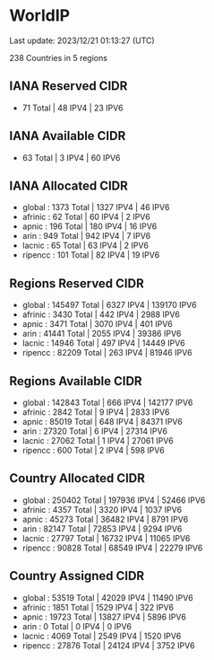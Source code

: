 # WorldIP

Last update: 2023/12/21 01:13:27 (UTC)

238 Countries in 5 regions

## IANA Reserved CIDR

- 71 Total | 48 IPV4 | 23 IPV6

## IANA Available CIDR

- 63 Total | 3 IPV4 | 60 IPV6

## IANA Allocated CIDR

- global : 1373 Total | 1327 IPV4 | 46 IPV6
- afrinic : 62 Total | 60 IPV4 | 2 IPV6
- apnic : 196 Total | 180 IPV4 | 16 IPV6
- arin : 949 Total | 942 IPV4 | 7 IPV6
- lacnic : 65 Total | 63 IPV4 | 2 IPV6
- ripencc : 101 Total | 82 IPV4 | 19 IPV6

## Regions Reserved CIDR

- global : 145497 Total | 6327 IPV4 | 139170 IPV6
- afrinic : 3430 Total | 442 IPV4 | 2988 IPV6
- apnic : 3471 Total | 3070 IPV4 | 401 IPV6
- arin : 41441 Total | 2055 IPV4 | 39386 IPV6
- lacnic : 14946 Total | 497 IPV4 | 14449 IPV6
- ripencc : 82209 Total | 263 IPV4 | 81946 IPV6

## Regions Available CIDR

- global : 142843 Total | 666 IPV4 | 142177 IPV6
- afrinic : 2842 Total | 9 IPV4 | 2833 IPV6
- apnic : 85019 Total | 648 IPV4 | 84371 IPV6
- arin : 27320 Total | 6 IPV4 | 27314 IPV6
- lacnic : 27062 Total | 1 IPV4 | 27061 IPV6
- ripencc : 600 Total | 2 IPV4 | 598 IPV6

## Country Allocated CIDR

- global : 250402 Total | 197936 IPV4 | 52466 IPV6
- afrinic : 4357 Total | 3320 IPV4 | 1037 IPV6
- apnic : 45273 Total | 36482 IPV4 | 8791 IPV6
- arin : 82147 Total | 72853 IPV4 | 9294 IPV6
- lacnic : 27797 Total | 16732 IPV4 | 11065 IPV6
- ripencc : 90828 Total | 68549 IPV4 | 22279 IPV6

## Country Assigned CIDR

- global : 53519 Total | 42029 IPV4 | 11490 IPV6
- afrinic : 1851 Total | 1529 IPV4 | 322 IPV6
- apnic : 19723 Total | 13827 IPV4 | 5896 IPV6
- arin : 0 Total | 0 IPV4 | 0 IPV6
- lacnic : 4069 Total | 2549 IPV4 | 1520 IPV6
- ripencc : 27876 Total | 24124 IPV4 | 3752 IPV6
